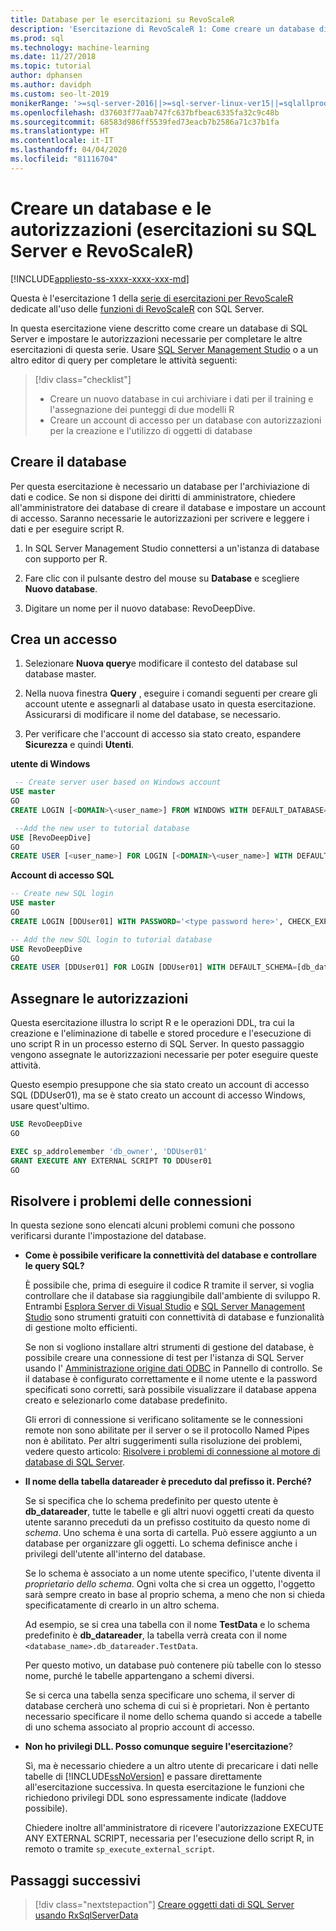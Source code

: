 ```yaml
---
title: Database per le esercitazioni su RevoScaleR
description: 'Esercitazione di RevoScaleR 1: Come creare un database di SQL Server per le esercitazioni su R.'
ms.prod: sql
ms.technology: machine-learning
ms.date: 11/27/2018
ms.topic: tutorial
author: dphansen
ms.author: davidph
ms.custom: seo-lt-2019
monikerRange: '>=sql-server-2016||>=sql-server-linux-ver15||=sqlallproducts-allversions'
ms.openlocfilehash: d37603f77aab747fc637bfbeac6335fa32c9c48b
ms.sourcegitcommit: 68583d986ff5539fed73eacb7b2586a71c37b1fa
ms.translationtype: HT
ms.contentlocale: it-IT
ms.lasthandoff: 04/04/2020
ms.locfileid: "81116704"
---
```

# <a name="create-a-database-and-permissions-sql-server-and-revoscaler-tutorial"></a>Creare un database e le autorizzazioni (esercitazioni su SQL Server e RevoScaleR)
[!INCLUDE[appliesto-ss-xxxx-xxxx-xxx-md](../../includes/appliesto-ss-xxxx-xxxx-xxx-md.md)]

Questa è l'esercitazione 1 della [serie di esercitazioni per RevoScaleR](deepdive-data-science-deep-dive-using-the-revoscaler-packages.md) dedicate all'uso delle [funzioni di RevoScaleR](https://docs.microsoft.com/machine-learning-server/r-reference/revoscaler/revoscaler) con SQL Server.

In questa esercitazione viene descritto come creare un database di SQL Server e impostare le autorizzazioni necessarie per completare le altre esercitazioni di questa serie. Usare [SQL Server Management Studio](https://docs.microsoft.com/sql/ssms/download-sql-server-management-studio-ssms) o a un altro editor di query per completare le attività seguenti:

> [!div class="checklist"]
> * Creare un nuovo database in cui archiviare i dati per il training e l'assegnazione dei punteggi di due modelli R
> * Creare un account di accesso per un database con autorizzazioni per la creazione e l'utilizzo di oggetti di database
  
## <a name="create-the-database"></a>Creare il database

Per questa esercitazione è necessario un database per l'archiviazione di dati e codice. Se non si dispone dei diritti di amministratore, chiedere all'amministratore dei database di creare il database e impostare un account di accesso. Saranno necessarie le autorizzazioni per scrivere e leggere i dati e per eseguire script R.

1. In SQL Server Management Studio connettersi a un'istanza di database con supporto per R.

2. Fare clic con il pulsante destro del mouse su **Database** e scegliere **Nuovo database**.
  
2. Digitare un nome per il nuovo database: RevoDeepDive.
  
## <a name="create-a-login"></a>Crea un accesso
  
1. Selezionare **Nuova query**e modificare il contesto del database sul database master.
  
2. Nella nuova finestra **Query** , eseguire i comandi seguenti per creare gli account utente e assegnarli al database usato in questa esercitazione. Assicurarsi di modificare il nome del database, se necessario.

3. Per verificare che l'account di accesso sia stato creato, espandere **Sicurezza** e quindi **Utenti**.
  
**utente di Windows**
  
```sql
 -- Create server user based on Windows account
USE master
GO
CREATE LOGIN [<DOMAIN>\<user_name>] FROM WINDOWS WITH DEFAULT_DATABASE=[RevoDeepDive]

 --Add the new user to tutorial database
USE [RevoDeepDive]
GO
CREATE USER [<user_name>] FOR LOGIN [<DOMAIN>\<user_name>] WITH DEFAULT_SCHEMA=[db_datareader]
```

**Account di accesso SQL**

```sql
-- Create new SQL login
USE master
GO
CREATE LOGIN [DDUser01] WITH PASSWORD='<type password here>', CHECK_EXPIRATION=OFF, CHECK_POLICY=OFF;

-- Add the new SQL login to tutorial database
USE RevoDeepDive
GO
CREATE USER [DDUser01] FOR LOGIN [DDUser01] WITH DEFAULT_SCHEMA=[db_datareader]
```

## <a name="assign-permissions"></a>Assegnare le autorizzazioni

Questa esercitazione illustra lo script R e le operazioni DDL, tra cui la creazione e l'eliminazione di tabelle e stored procedure e l'esecuzione di uno script R in un processo esterno di SQL Server. In questo passaggio vengono assegnate le autorizzazioni necessarie per poter eseguire queste attività.

Questo esempio presuppone che sia stato creato un account di accesso SQL (DDUser01), ma se è stato creato un account di accesso Windows, usare quest'ultimo.

```sql
USE RevoDeepDive
GO

EXEC sp_addrolemember 'db_owner', 'DDUser01'
GRANT EXECUTE ANY EXTERNAL SCRIPT TO DDUser01
GO
```

## <a name="troubleshoot-connections"></a>Risolvere i problemi delle connessioni

In questa sezione sono elencati alcuni problemi comuni che possono verificarsi durante l'impostazione del database.

- **Come è possibile verificare la connettività del database e controllare le query SQL?**
  
    È possibile che, prima di eseguire il codice R tramite il server, si voglia controllare che il database sia raggiungibile dall'ambiente di sviluppo R. Entrambi [Esplora Server di Visual Studio](https://docs.microsoft.com/previous-versions/x603htbk(v=vs.140)) e [SQL Server Management Studio](../../ssms/download-sql-server-management-studio-ssms.md) sono strumenti gratuiti con connettività di database e funzionalità di gestione molto efficienti.
  
    Se non si vogliono installare altri strumenti di gestione del database, è possibile creare una connessione di test per l'istanza di SQL Server usando l' [Amministrazione origine dati ODBC](https://docs.microsoft.com/sql/odbc/admin/odbc-data-source-administrator?view=sql-server-2017) in Pannello di controllo. Se il database è configurato correttamente e il nome utente e la password specificati sono corretti, sarà possibile visualizzare il database appena creato e selezionarlo come database predefinito.
  
    Gli errori di connessione si verificano solitamente se le connessioni remote non sono abilitate per il server o se il protocollo Named Pipes non è abilitato. Per altri suggerimenti sulla risoluzione dei problemi, vedere questo articolo: [Risolvere i problemi di connessione al motore di database di SQL Server](https://docs.microsoft.com/sql/database-engine/configure-windows/troubleshoot-connecting-to-the-sql-server-database-engine).
  
- **Il nome della tabella datareader è preceduto dal prefisso it. Perché?**
  
    Se si specifica che lo schema predefinito per questo utente è **db_datareader**, tutte le tabelle e gli altri nuovi oggetti creati da questo utente saranno preceduti da un prefisso costituito da questo nome di *schema*. Uno schema è una sorta di cartella. Può essere aggiunto a un database per organizzare gli oggetti. Lo schema definisce anche i privilegi dell'utente all'interno del database.
  
    Se lo schema è associato a un nome utente specifico, l'utente diventa il _proprietario dello schema_. Ogni volta che si crea un oggetto, l'oggetto sarà sempre creato in base al proprio schema, a meno che non si chieda specificatamente di crearlo in un altro schema.
  
    Ad esempio, se si crea una tabella con il nome **TestData** e lo schema predefinito è **db_datareader**, la tabella verrà creata con il nome `<database_name>.db_datareader.TestData`.
  
    Per questo motivo, un database può contenere più tabelle con lo stesso nome, purché le tabelle appartengano a schemi diversi.
   
    Se si cerca una tabella senza specificare uno schema, il server di database cercherà uno schema di cui si è proprietari. Non è pertanto necessario specificare il nome dello schema quando si accede a tabelle di uno schema associato al proprio account di accesso.
  
- **Non ho privilegi DLL. Posso comunque seguire l'esercitazione**?
  
    Sì, ma è necessario chiedere a un altro utente di precaricare i dati nelle tabelle di [!INCLUDE[ssNoVersion](../../includes/ssnoversion-md.md)] e passare direttamente all'esercitazione successiva. In questa esercitazione le funzioni che richiedono privilegi DDL sono espressamente indicate (laddove possibile).

    Chiedere inoltre all'amministratore di ricevere l'autorizzazione EXECUTE ANY EXTERNAL SCRIPT, necessaria per l'esecuzione dello script R, in remoto o tramite `sp_execute_external_script`.

## <a name="next-steps"></a>Passaggi successivi

> [!div class="nextstepaction"]
> [Creare oggetti dati di SQL Server usando RxSqlServerData](../../machine-learning/tutorials/deepdive-create-sql-server-data-objects-using-rxsqlserverdata.md)